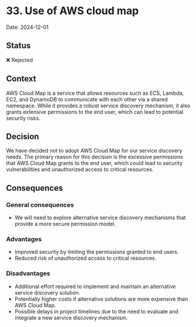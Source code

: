 # 33.  Use of AWS cloud map

Date: 2024-12-01

## Status

❌ Rejected

## Context

AWS Cloud Map is a service that allows resources such as ECS, Lambda, EC2, and DynamoDB to communicate with each other via a shared namespace. While it provides a robust service discovery mechanism, it also grants extensive permissions to the end user, which can lead to potential security risks.

## Decision

We have decided not to adopt AWS Cloud Map for our service discovery needs. The primary reason for this decision is the excessive permissions that AWS Cloud Map grants to the end user, which could lead to security vulnerabilities and unauthorized access to critical resources.

## Consequences

### General consequences

* We will need to explore alternative service discovery mechanisms that provide a more secure permission model.

### Advantages

* Improved security by limiting the permissions granted to end users.
* Reduced risk of unauthorized access to critical resources.

### Disadvantages

* Additional effort required to implement and maintain an alternative service discovery solution.
* Potentially higher costs if alternative solutions are more expensive than AWS Cloud Map.
* Possible delays in project timelines due to the need to evaluate and integrate a new service discovery mechanism.